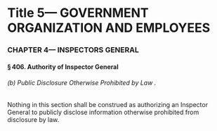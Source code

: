 
# Title 5— GOVERNMENT ORGANIZATION AND EMPLOYEES
### CHAPTER 4— INSPECTORS GENERAL
#### § 406. Authority of Inspector General
###### (b) Public Disclosure Otherwise Prohibited by Law .

Nothing in this section shall be construed as authorizing an Inspector General to publicly disclose information otherwise prohibited from disclosure by law.

